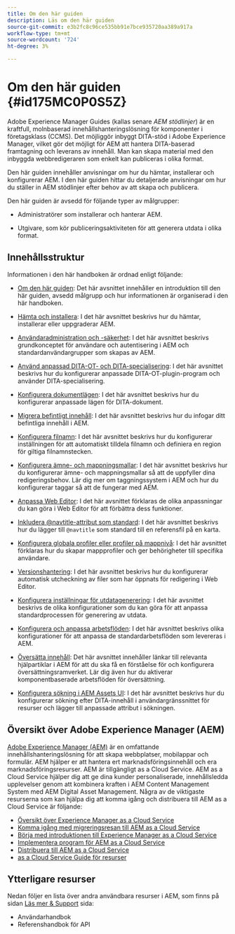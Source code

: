 ```yaml
---
title: Om den här guiden
description: Läs om den här guiden
source-git-commit: e3b2fc8c96ce535bb91e7bce935720aa389a917a
workflow-type: tm+mt
source-wordcount: '724'
ht-degree: 3%

---
```



# Om den här guiden {#id175MC0P0S5Z}

Adobe Experience Manager Guides \(kallas senare *AEM stödlinjer*\) är en kraftfull, molnbaserad innehållshanteringslösning för komponenter i företagsklass \(CCMS\). Det möjliggör inbyggt DITA-stöd i Adobe Experience Manager, vilket gör det möjligt för AEM att hantera DITA-baserad framtagning och leverans av innehåll. Man kan skapa material med den inbyggda webbredigeraren som enkelt kan publiceras i olika format.

Den här guiden innehåller anvisningar om hur du hämtar, installerar och konfigurerar AEM. I den här guiden hittar du detaljerade anvisningar om hur du ställer in AEM stödlinjer efter behov av att skapa och publicera.

Den här guiden är avsedd för följande typer av målgrupper:

- Administratörer som installerar och hanterar AEM.

- Utgivare, som kör publiceringsaktiviteten för att generera utdata i olika format.


## Innehållsstruktur

Informationen i den här handboken är ordnad enligt följande:

- [Om den här guiden](#id175MC0P0S5Z): Det här avsnittet innehåller en introduktion till den här guiden, avsedd målgrupp och hur informationen är organiserad i den här handboken.

- [Hämta och installera](download-install.md#): I det här avsnittet beskrivs hur du hämtar, installerar eller uppgraderar AEM.

- [Användaradministration och -säkerhet](user-admin-sec.md#): I det här avsnittet beskrivs grundkonceptet för användare och autentisering i AEM och standardanvändargrupper som skapas av AEM.

- [Använd anpassad DITA-OT- och DITA-specialisering](dita-ot-specialization.md#): I det här avsnittet beskrivs hur du konfigurerar anpassade DITA-OT-plugin-program och använder DITA-specialisering.

- [Konfigurera dokumentlägen](customize-doc-state.md#): I det här avsnittet beskrivs hur du konfigurerar anpassade lägen för DITA-dokument.

- [Migrera befintligt innehåll](migrate-content.md#): I det här avsnittet beskrivs hur du infogar ditt befintliga innehåll i AEM.

- [Konfigurera filnamn](conf-file-names.md#): I det här avsnittet beskrivs hur du konfigurerar inställningen för att automatiskt tilldela filnamn och definiera en region för giltiga filnamnstecken.

- [Konfigurera ämne- och mappningsmallar](conf-template-tags.md#): I det här avsnittet beskrivs hur du konfigurerar ämne- och mappningsmallar så att de uppfyller dina redigeringsbehov. Lär dig mer om taggningssystem i AEM och hur du konfigurerar taggar så att de fungerar med AEM.

- [Anpassa Web Editor](conf-web-editor.md#): I det här avsnittet förklaras de olika anpassningar du kan göra i Web Editor för att förbättra dess funktioner.

- [Inkludera @navtitle-attribut som standard](auto-add-navtitle.md#): I det här avsnittet beskrivs hur du lägger till `@navtitle` som standard till en referensfil på en karta.

- [Konfigurera globala profiler eller profiler på mappnivå](conf-folder-level.md#): I det här avsnittet förklaras hur du skapar mappprofiler och ger behörigheter till specifika användare.

- [Versionshantering](version-management.md#): I det här avsnittet beskrivs hur du konfigurerar automatisk utcheckning av filer som har öppnats för redigering i Web Editor.

- [Konfigurera inställningar för utdatagenerering](conf-output-generation.md#): I det här avsnittet beskrivs de olika konfigurationer som du kan göra för att anpassa standardprocessen för generering av utdata.

- [Konfigurera och anpassa arbetsflöden](customize-workflows.md#): I det här avsnittet beskrivs olika konfigurationer för att anpassa de standardarbetsflöden som levereras i AEM.

- [Översätta innehåll](translation.md#): Det här avsnittet innehåller länkar till relevanta hjälpartiklar i AEM för att du ska få en förståelse för och konfigurera översättningsramverket. Lär dig även hur du aktiverar komponentbaserade arbetsflöden för översättning.

- [Konfigurera sökning i AEM Assets UI](conf-dita-search.md#): I det här avsnittet beskrivs hur du konfigurerar sökning efter DITA-innehåll i användargränssnittet för resurser och lägger till anpassade attribut i sökningen.


## Översikt över Adobe Experience Manager \(AEM\)

[Adobe Experience Manager \(AEM\)](https://business.adobe.com/products/experience-manager/adobe-experience-manager.html) är en omfattande innehållshanteringslösning för att skapa webbplatser, mobilappar och formulär. AEM hjälper er att hantera ert marknadsföringsinnehåll och era marknadsföringsresurser. AEM är tillgängligt as a Cloud Service. AEM as a Cloud Service hjälper dig att ge dina kunder personaliserade, innehållsledda upplevelser genom att kombinera kraften i AEM Content Management System med AEM Digital Asset Management. Några av de viktigaste resurserna som kan hjälpa dig att komma igång och distribuera till AEM as a Cloud Service är följande:

- [Översikt över Experience Manager as a Cloud Service](https://experienceleague.adobe.com/docs/experience-manager-cloud-service/content/home.html?lang=en)
- [Komma igång med migreringsresan till AEM as a Cloud Service](https://experienceleague.adobe.com/docs/experience-manager-cloud-service/content/migration-journey/getting-started.html?lang=en)
- [Börja med introduktionen till Experience Manager as a Cloud Service](https://experienceleague.adobe.com/docs/experience-manager-cloud-service/content/onboarding/home.html?lang=enhttps://experienceleague.adobe.com/docs/experience-manager-cloud-service/moving/home.html?lang=en)
- [Implementera program för AEM as a Cloud Service](https://experienceleague.adobe.com/docs/experience-manager-cloud-service/implementing/home.html?lang=en)
- [Distribuera till AEM as a Cloud Service](https://experienceleague.adobe.com/docs/experience-manager-cloud-service/content/implementing/deploying/overview.html?lang=en)
- [as a Cloud Service Guide för resurser](https://experienceleague.adobe.com/docs/experience-manager-cloud-service/content/assets/home.html?lang=en)

## Ytterligare resurser

Nedan följer en lista över andra användbara resurser i AEM, som finns på sidan [Läs mer &amp; Support](https://helpx.adobe.com/support/xml-documentation-for-experience-manager.html) sida:

- Användarhandbok
- Referenshandbok för API

